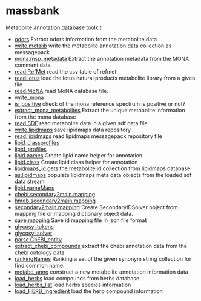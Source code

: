 ﻿# massbank

Metabolite annotation database toolkit

+ [odors](massbank/odors.1) Extract odors information from the metabolite data
+ [write.metalib](massbank/write.metalib.1) write the metabolite annotation data collection as messagepack
+ [mona.msp_metadata](massbank/mona.msp_metadata.1) Extract the annotation metadata from the MONA comment data
+ [read.RefMet](massbank/read.RefMet.1) read the csv table of refmet
+ [read.lotus](massbank/read.lotus.1) load the lotus natural products metabolite library from a given file
+ [read.MoNA](massbank/read.MoNA.1) read MoNA database file.
+ [write_mona](massbank/write_mona.1) 
+ [is_positive](massbank/is_positive.1) check of the mona reference spectrum is positive or not?
+ [extract_mona_metabolites](massbank/extract_mona_metabolites.1) Extract the unique metabolite information from the mona database
+ [read.SDF](massbank/read.SDF.1) read metabolite data in a given sdf data file.
+ [write.lipidmaps](massbank/write.lipidmaps.1) save lipidmaps data repository.
+ [read.lipidmaps](massbank/read.lipidmaps.1) read lipidmaps messagepack repository file
+ [lipid_classprofiles](massbank/lipid_classprofiles.1) 
+ [lipid_profiles](massbank/lipid_profiles.1) 
+ [lipid.names](massbank/lipid.names.1) Create lipid name helper for annotation
+ [lipid.class](massbank/lipid.class.1) Create lipid class helper for annotation
+ [lipidmaps_id](massbank/lipidmaps_id.1) gets the metabolite id collection from lipidmaps database
+ [as.lipidmaps](massbank/as.lipidmaps.1) populate lipidmaps meta data objects from the loaded sdf data stream
+ [lipid.nameMaps](massbank/lipid.nameMaps.1) 
+ [chebi.secondary2main.mapping](massbank/chebi.secondary2main.mapping.1) 
+ [hmdb.secondary2main.mapping](massbank/hmdb.secondary2main.mapping.1) 
+ [secondary2main.mapping](massbank/secondary2main.mapping.1) Create SecondaryIDSolver object from mapping file or mapping dictionary object data.
+ [save.mapping](massbank/save.mapping.1) Save id mapping file in json file format
+ [glycosyl.tokens](massbank/glycosyl.tokens.1) 
+ [glycosyl.solver](massbank/glycosyl.solver.1) 
+ [parse.ChEBI_entity](massbank/parse.ChEBI_entity.1) 
+ [extract_chebi_compounds](massbank/extract_chebi_compounds.1) extract the chebi annotation data from the chebi ontology data
+ [rankingNames](massbank/rankingNames.1) Ranking a set of the given synonym string collection for find common name.
+ [metabo_anno](massbank/metabo_anno.1) construct a new metabolite annotation information data
+ [load_herbs](massbank/load_herbs.1) load compounds from herbs database
+ [load_herbs_list](massbank/load_herbs_list.1) load herbs species information
+ [load_HERB_ingredient](massbank/load_HERB_ingredient.1) load the herb compound information
